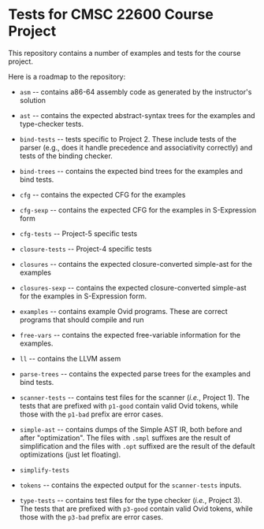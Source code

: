 # Tests for CMSC 22600 Course Project

This repository contains a number of examples and tests for the course
project.

Here is a roadmap to the repository:

* `asm` -- contains a86-64 assembly code as generated by the instructor's solution

* `ast` -- contains the expected abstract-syntax trees for the examples
  and type-checker tests.

* `bind-tests` -- tests specific to Project 2.  These include tests of the
  parser (e.g., does it handle precedence and associativity correctly) and
  tests of the binding checker.

* `bind-trees` -- contains the expected bind trees for the examples and
  bind tests.

* `cfg` -- contains the expected CFG for the examples

* `cfg-sexp` -- contains the expected CFG for the examples in S-Expression form

* `cfg-tests` -- Project-5 specific tests

* `closure-tests` -- Project-4 specific tests

* `closures` -- contains the expected closure-converted simple-ast
  for the examples

* `closures-sexp` -- contains the expected closure-converted simple-ast
  for the examples in S-Expression form.

* `examples` -- contains example Ovid programs.  These are correct programs
  that should compile and run

* `free-vars` -- contains the expected free-variable information for the
  examples.

* `ll` -- contains the LLVM assem
* `parse-trees` -- contains the expected parse trees for the examples and
  bind tests.

* `scanner-tests` -- contains test files for the scanner (*i.e.*, Project 1).
  The tests that are prefixed with `p1-good` contain valid Ovid tokens, while
  those with the `p1-bad` prefix are error cases.

* `simple-ast` -- contains dumps of the Simple AST IR, both before and after
  "optimization".  The files with `.smpl` suffixes are the result of simplification
  and the files with `.opt` suffixed are the result of the default optimizations
  (just let floating).

* `simplify-tests`

* `tokens` -- contains the expected output for the `scanner-tests` inputs.

* `type-tests` -- contains test files for the type checker (*i.e.*, Project 3).
  The tests that are prefixed with `p3-good` contain valid Ovid tokens, while
  those with the `p3-bad` prefix are error cases.


